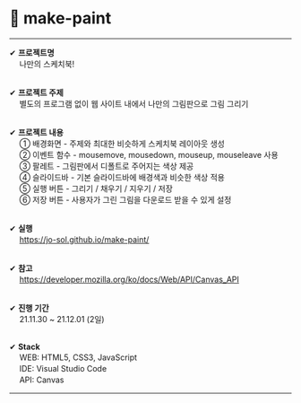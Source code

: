 # 🎨 make-paint
--------------------------------------------------------------------------

✔ **프로젝트명**<br/>
　 나만의 스케치북!<br/>
  <br/>
  
✔ **프로젝트 주제**<br/>
　 별도의 프로그램 없이 웹 사이트 내에서 나만의 그림판으로 그림 그리기<br/>
  <br/>
  
✔ **프로젝트 내용**<br/>
　 ①  배경화면 - 주제와 최대한 비슷하게 스케치북 레이아웃 생성<br/>
　 ②  이벤트 함수 - mousemove, mousedown, mouseup, mouseleave 사용<br/>
　 ③  팔레트 - 그림판에서 디폴트로 주어지는 색상 제공<br/>
　 ④  슬라이드바 - 기본 슬라이드바에 배경색과 비슷한 색상 적용<br/>
　 ⑤  실행 버튼 - 그리기  /  채우기  /  지우기  /  저장<br/>
　 ⑥  저장 버튼 - 사용자가 그린 그림을 다운로드 받을 수 있게 설정<br/>
  <br/>
  
✔ **실행**<br/>
　 https://jo-sol.github.io/make-paint/<br/>
  <br/>
  
✔ **참고**<br/>
　 https://developer.mozilla.org/ko/docs/Web/API/Canvas_API<br/>
  <br/>
  
✔ **진행 기간**<br/>
　 21.11.30 ~ 21.12.01 (2일)<br/>
  <br/>
  
✔ **Stack**<br/>
　 WEB: HTML5, CSS3, JavaScript <br/>
　 IDE: Visual Studio Code <br/>
　 API: Canvas <br/>

--------------------------------------------------------------------------

